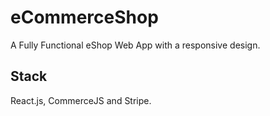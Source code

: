 # eCommerceShop

A Fully Functional eShop Web App with a responsive design.

## Stack

React.js, CommerceJS and Stripe.